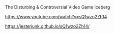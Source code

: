 The Disturbing &amp; Controversial Video Game Iceberg

https://www.youtube.com/watch?v=sQ1wzo2Zh14

https://jesterjunk.github.io/sQ1wzo2Zh14/
